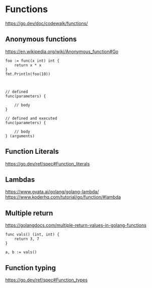 Functions
=========


https://go.dev/doc/codewalk/functions/


Anonymous functions
-------------------

https://en.wikipedia.org/wiki/Anonymous_function#Go


	foo := func(x int) int {
		return x * x
	}
	fmt.Println(foo(10))



	// defined
	func(parameters) {

		// body
	}

	// defined and executed
	func(parameters) {

		// body
	} (arguments)


Function Literals
-----------------

https://go.dev/ref/spec#Function_literals




Lambdas
-------
https://www.gyata.ai/golang/golang-lambda/
https://www.koderhq.com/tutorial/go/function/#lambda




Multiple return
---------------

https://golangdocs.com/multiple-return-values-in-golang-functions


	func vals() (int, int) {
		return 3, 7
	}

	a, b := vals()


Function typing
---------------

https://go.dev/ref/spec#Function_types

